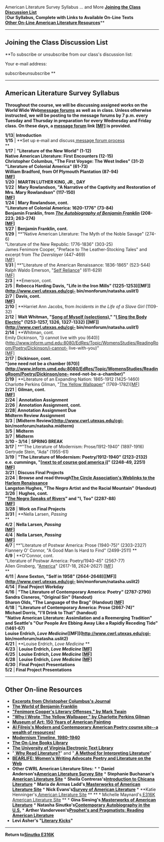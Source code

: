 American Literature Survey Syllabus ... and More [**Joining the Class
Discussion List**](resource.html#1)  
[**Our Syllabus, Complete with Links to Available On-Line Texts**  
[**Other On-Line American Literature Resources**](resource.html#3)**

* * *

##  Joining the Class Discussion List

**To subscribe or unsubscribe from our class's discussion list:  
  
Your e-mail address:  

subscribeunsubscribe  **

* * *

## American Literature Survey Syllabus

**Throughout the course, we will be discussing assigned works on the World
Wide Web[message forums](forums.html) as well as in class. Unless otherwise
instructed, we will be posting to the message forums by 7 p.m. every Tuesday
and Thursday in preparation for every Wednesday and Friday class. On these
days, a [message forum](forums.html) link
[[MF]](http://www.cwrl.utexas.edu/cgi-bin/monforum/natasha.uslit1) is
provided.**  
  
**1/13**|  **Introduction**  
**1/15** | **Set up e-mail and discuss[ message forum process](forums.html)  
**  
**1/17** | **"Literature of the New World" (1-12)  
Native American Literature: First Encounters (12-15)  
Christopher Columbus, "The First Voyage: The West Indies" (31-2)  
"Literature of Colonial America" (61-73)  
William Bradford, from Of Plymouth Plantation (87-94)  
[[MF]](http://www.cwrl.utexas.edu/cgi-bin/monforum/natasha.uslit1)**  
**1/20** | **MARTIN LUTHER KING, JR., DAY**  
**1/22** | **Mary Rowlandson, "A Narrative of the Captivity and Restoration of
Mrs. Mary Rowlandson" (117-150)  
[[MF]](http://www.cwrl.utexas.edu/cgi-bin/monforum/natasha.uslit1)**  
**1/24** | **Mary Rowlandson, cont.  
"Literature of Colonial America: 1620-1776" (73-84)  
Benjamin Franklin, from _[The Autobiography of Benjamin
Franklin](gopher://wiretap.spies.com/00/Library/Classic/franklin.txt)_
(208-223; 263-274)  
[[MF]](http://www.cwrl.utexas.edu/cgi-bin/monforum/natasha.uslit1)**  
**1/27** | **Benjamin Franklin, cont.**  
**1/29** | **"Native American Literature: The Myth of the Noble Savage"
(274-6)  
"Literature of the New Republic: 1776-1836" (303-25)  
James Fenimore Cooper, "Preface to The Leather-Stocking Tales" and excerpt
from _The Deerslayer_ (447-469)  
[[MF]](http://www.cwrl.utexas.edu/cgi-bin/monforum/natasha.uslit1)  
**1/31** | **"Literature of the American Renaissance: 1836-1865" (523-544)  
Ralph Waldo Emerson, "[Self
Reliance](http://nietzsche.physics.ubc.ca/~olav/Philosophy/Emerson/FirstEssays/Self_Reliance_II.html)"
(611-629)  
[[MF]](http://www.cwrl.utexas.edu/cgi-bin/monforum/natasha.uslit1)  
**2/3** | **Emerson, cont.  
**2/5** | **Rebecca Harding Davis, "Life in the Iron Mills"
(1225-1253)[[MF]](http://www.cwrl.utexas.edu/cgi-
bin/monforum/natasha.uslit1)**  
**2/7** | **Davis, cont.  
[[MF]](http://www.cwrl.utexas.edu/cgi-bin/monforum/natasha.uslit1)**  
**2/10** | **Harriet Ann Jacobs, from _Incidents in the Life of a Slave Girl_
(1109-32)  
**2/12** |  **Walt Whitman, "[Song of Myself
(selections)](http://www.columbia.edu/acis/bartleby/whitman/whit125.html),"
"[I Sing the Body
Electric](http://www.columbia.edu/acis/bartleby/whitman/whit130.html)"
(1253-1257, 1326, 1327-1332) [[MF]](http://www.cwrl.utexas.edu/cgi-
bin/monforum/natasha.uslit1)**  
**2/14** | **Whitman, cont.  
Emily Dickinson, "[i cannot live with you
(640)](http://www.inform.umd.edu:8080/EdRes/Topic/WomensStudies/ReadingRoom/Poetry/Dickinson/i-cannot-
live-with-you)"  
[[MF]](http://www.cwrl.utexas.edu/cgi-bin/monforum/natasha.uslit1)  
**2/17** | **Dickinson, cont.  
"[one need not be a chamber
(670)](http://www.inform.umd.edu:8080/EdRes/Topic/WomensStudies/ReadingRoom/Poetry/Dickinson/one-
need-not-be-a-chamber)"**  
**2/19** | **Literature of an Expanding Nation: 1865-1912 (1425-1460)  
Charlotte Perkins Gilman, "[The Yellow
Wallpaper](http://www.en.utexas.edu/~daniel/amlit/wallpaper/wallpapertext.html)"
(1769-1782)[[MF]](http://www.cwrl.utexas.edu/cgi-bin/monforum/natasha.uslit1)  
**2/21** | **Gilman, cont.  
[[MF]](http://www.cwrl.utexas.edu/cgi-bin/monforum/natasha.uslit1)**  
**2/24** | **Annotation Assignment**  
**2/26** | **Annotation Assignment, cont.**  
**2/28**|  **Annotation Assignment Due**  
 **Midterm Review Assignment**  
**3/3** | **[Midterm Review](http://www.cwrl.utexas.edu/cgi-
bin/monforum/natasha.midterm)**  
**3/5** | **Midterm**  
**3/7** | **Midterm**  
**3/10 - 3/14** | **SPRING BREAK**  
**3/17** | **"The Literature of Modernism: Prose/1912-1940" (1897-1916)  
Gertrude Stein, "Ada" (1955-61)  
**3/19** | **"The Literature of Modernism: Poetry/1912-1940" (2123-2132)  
e.e. cummings, "[[next to of course god america
i]](http://students.vassar.edu/~hecook/cummings.html#america)" (2248-49, 2251)  
[[MF]](http://www.cwrl.utexas.edu/cgi-bin/monforum/natasha.uslit2)**  
**3/21** | **Discuss Final Projects**  
**2/24** | **Browse and read through[The Circle Association's Weblinks to the
Harlem Renaissance ](http://members.aol.com/bonvibre/harsite.html)  
Langston Hughes, "The Negro Artist and the Racial Mountain" (Handout)**  
**3/26** | **Hughes, cont.  
"[The Negro Speaks of Rivers](http://www.ecnet.net/users/mujdh5/hughes.htm#2)"
and "I, Too" (2287-88)  
[[MF]](http://www.cwrl.utexas.edu/cgi-bin/monforum/natasha.uslit2)**  
**3/28** | **Work on Final Projects**  
**3/31** | **Nella Larsen, _Passing_  
**  
**4/2** | **Nella Larsen, _Passing_  
[[MF]](http://www.cwrl.utexas.edu/cgi-bin/monforum/natasha.uslit2)**  
**4/4** | **Nella Larsen, _Passing_  
[[MF]](http://www.cwrl.utexas.edu/cgi-bin/monforum/natasha.uslit2)**  
**4/7** | **"Literature of Postwar America: Prose (1940-75)" (2303-2327)  
Flannery O' Connor, "A Good Man Is Hard to Find" (2499-2511) **  
**4/9** | **O'Connor, cont.  
"Literature of Postwar America: Poetry/1940-45" (2567-77)  
Allen Ginsberg,
"[America](http://www.english.upenn.edu/~afilreis/88/america.html)" (2617-18,
2624-2627) [[MF]](http://www.cwrl.utexas.edu/cgi-bin/monforum/natasha.uslit2)  
**  
**4/11** | **Anne Sexton, "Self in 1958"
(2644-2648)[[MF]](http://www.cwrl.utexas.edu/cgi-
bin/monforum/natasha.uslit2)**  
**4/14** | **Final Project Workday**  
**4/16** | **"The Literature of Contemporary America: Poetry" (2787-2790)  
Sandra Cisneros, "Original Sin" (Handout)  
Sharon Olds, "The Language of the Brag" (Handout)
[[MF]](http://www.cwrl.utexas.edu/cgi-bin/monforum/natasha.uslit2)**  
**4/18** | **"Literature of Contemporary America: Prose (2667-74)"  
Michael Dorris, "I'll Drink to That" (handout)  
"Native American Literature: Assimilation and a Reemerging Tradition" and
Seattle's "Our People Are Ebbing Away Like a Rapidly Receding Tide" (1461-67)  
Louise Erdrich, _Love Medicine_[[MF]](http://www.cwrl.utexas.edu/cgi-
bin/monforum/natasha.uslit2)**  
**4/21** | **Louise Erdrich, _Love Medicine_ **  
**4/23** | **Louise Erdrich, _Love Medicine_
[[MF]](http://www.cwrl.utexas.edu/cgi-bin/monforum/natasha.uslit2)**  
**4/25** | **Louise Erdrich, _Love Medicine_
[[MF]](http://www.cwrl.utexas.edu/cgi-bin/monforum/natasha.uslit2)**  
**4/28** | **Louise Erdrich, _Love Medicine_
[[MF]](http://www.cwrl.utexas.edu/cgi-bin/monforum/natasha.uslit2)**  
**4/30** | **Final Project Presentations**  
**5/2** | **Final Project Presentations**  
  
* * *

##  Other On-line Resources

  * [**Excerpts from Christopher Columbus's Journal**](http://www.fordham.edu/halsall/source/columbus1.html)
  * [**The World of Benjamin Franklin**](http://sln.fi.edu/franklin/rotten.html)
  * [**"Fenimore Cooper's Literary Offenses," by Mark Twain**](http://www.lm.com/~joseph/cooper/cooper.html)
  * [**"Why I Wrote 'The Yellow Wallpaper," by Charlotte Perkins Gilman**](http://www.media.mit.edu/people/davet/yp/whyiwrote.html)
  * [**Museum of Art: 150 Years of American Painting**](http://www.byu.edu/tmcbucs/moa/150years.html)
  * [**Al Filreis's Modern and Contemporary American Poetry course site--a wealth of resources!**](http://www.english.upenn.edu/~afilreis/88/home.html)
  * [**Modernism Timeline, 1980-1940**](http://weber.u.washington.edu/~eckman/timeline.html)
  * [**The On-Line Books Library**](http://www.cs.cmu.edu/Web/books.html)
  * [ **The University of Virginia Electronic Text Library**](shttp://etext.lib.virginia.edu/uvaonline.html)
  * "[ **Why Read Literature?**](whyreadlit.html)" and "[ **A Method for Interpreting Literature**](method.html)" 
  * [**BEARLIFE: Women's Writing Advocate Poetry and Literature on the Web**](http://www.camel.com/bearlife/p&l.htm)
  *  **Other CWRL American Literature Sites:**
    *     *  **Daniel Anderson's[American Literature Survey Site](http://www.cwrl.utexas.edu/~daniel/amlit/amlit.html)**
    * **Stephanie Buchanan's[ American Literature Site](http://www.cwrl.utexas.edu/~buchanan/)**
    * **Sheila Contreras's[Introduction to Chicana Literature](http://www.cwrl.utexas.edu/~sheilac/chicana.html)**
    * **Maria de Armas Ladd's[ Masterworks of American Literature Site](http://www.cwrl.utexas.edu/~maria/index.htm)**
    * **Nick Evans's[Survey of American Literature](http://wwwvms.utexas.edu/~NICKE/index.html)**
    * **Katie Henninger's[ American Literature Site](http://www.cwrl.utexas.edu/~katieh/E316/KT316web.htm) ** **
    * Michelle Maynard's[ E316K American Literature Site](http://www.cwrl.utexas.edu/~mmaynard/316/index.html) **
    * **Gina Siesing's[ Masterworks of American Literature](http://www.cwrl.utexas.edu/~gsiesing/316/index.html)**
    * **Natasha Sinutko's[Contemporary Autobiography in the U.S.](http://www.cwrl.utexas.edu/~natasha/usauto_html/usautobiographycourse.html)**
    * **Arther Vanderveen's[Prophet's and Pragmatists: Reading American Literature](http://www.cwrl.utexas.edu/~revrend/316/index/index.html)**
  * **Levi Asher's "[Literary Kicks](http://www.charm.net/~brooklyn/LitKicks.html)"** 

* * *

**Return to[Sinutko E316K](index.html)**

